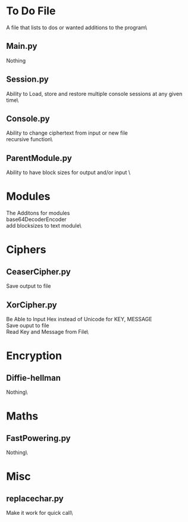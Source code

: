 # To Do File
A file that lists to dos or wanted additions to the program\

## Main.py
Nothing

## Session.py
Ability to Load, store and restore multiple console sessions at any given time\

## Console.py
Ability to change ciphertext from input or new file\
recursive function\

## ParentModule.py
Ability to have block sizes for output and/or input \


# Modules
The Additons for modules\
base64DecoderEncoder\
add blocksizes to text module\

# Ciphers

## CeaserCipher.py
Save output to file

## XorCipher.py
Be Able to Input Hex instead of Unicode for KEY, MESSAGE\
Save ouput to file\
Read Key and Message from File\

# Encryption

## Diffie-hellman
Nothing\

# Maths

## FastPowering.py
Nothing\


# Misc

## replacechar.py
Make it work for quick call\
